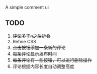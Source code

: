 A simple comment ui


## TODO
1. ~~评论多于n之后折叠~~
2. Refine CSS
3. ~~点击按钮添加一条新的评论~~
4. ~~每条评论显示发布时间~~
5. ~~每条评论有一些按钮，可以进行删除操作~~
6. 评论根据内容长度自动调整高度